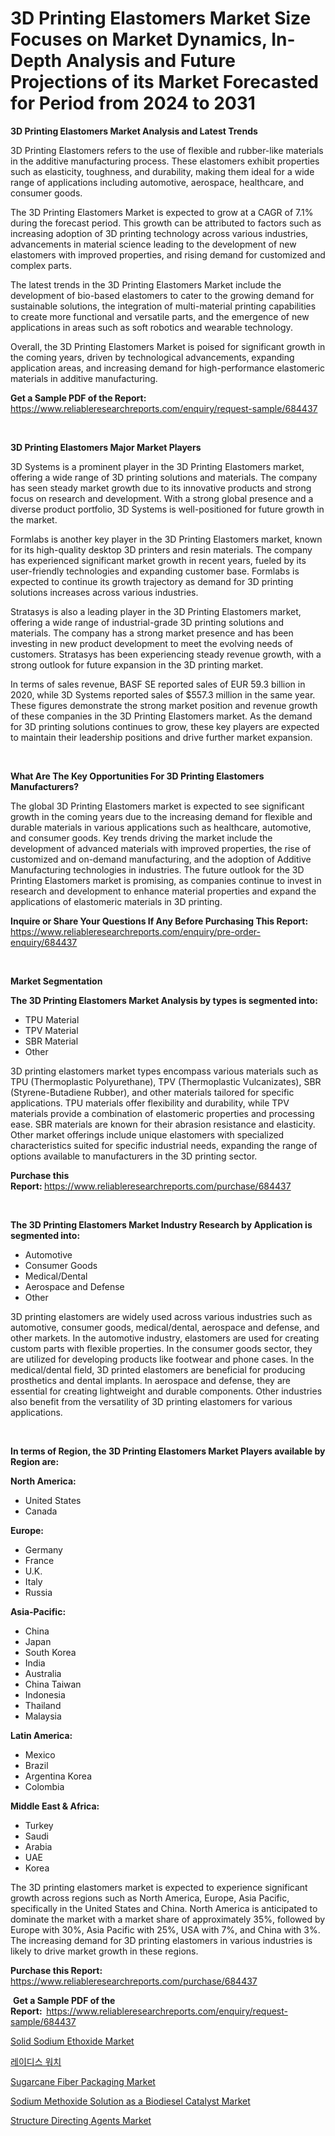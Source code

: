 <p><h1>3D Printing Elastomers Market Size Focuses on Market Dynamics, In-Depth Analysis and Future Projections of its Market Forecasted for Period from 2024 to 2031</h1></p><p><strong>3D Printing Elastomers Market Analysis and Latest Trends</strong></p>
<p><p>3D Printing Elastomers refers to the use of flexible and rubber-like materials in the additive manufacturing process. These elastomers exhibit properties such as elasticity, toughness, and durability, making them ideal for a wide range of applications including automotive, aerospace, healthcare, and consumer goods.</p><p>The 3D Printing Elastomers Market is expected to grow at a CAGR of 7.1% during the forecast period. This growth can be attributed to factors such as increasing adoption of 3D printing technology across various industries, advancements in material science leading to the development of new elastomers with improved properties, and rising demand for customized and complex parts.</p><p>The latest trends in the 3D Printing Elastomers Market include the development of bio-based elastomers to cater to the growing demand for sustainable solutions, the integration of multi-material printing capabilities to create more functional and versatile parts, and the emergence of new applications in areas such as soft robotics and wearable technology.</p><p>Overall, the 3D Printing Elastomers Market is poised for significant growth in the coming years, driven by technological advancements, expanding application areas, and increasing demand for high-performance elastomeric materials in additive manufacturing.</p></p>
<p><strong>Get a Sample PDF of the Report:&nbsp;</strong> <a href="https://www.reliableresearchreports.com/enquiry/request-sample/684437">https://www.reliableresearchreports.com/enquiry/request-sample/684437</a></p>
<p>&nbsp;</p>
<p><strong>3D Printing Elastomers Major Market Players</strong></p>
<p><p>3D Systems is a prominent player in the 3D Printing Elastomers market, offering a wide range of 3D printing solutions and materials. The company has seen steady market growth due to its innovative products and strong focus on research and development. With a strong global presence and a diverse product portfolio, 3D Systems is well-positioned for future growth in the market.</p><p>Formlabs is another key player in the 3D Printing Elastomers market, known for its high-quality desktop 3D printers and resin materials. The company has experienced significant market growth in recent years, fueled by its user-friendly technologies and expanding customer base. Formlabs is expected to continue its growth trajectory as demand for 3D printing solutions increases across various industries.</p><p>Stratasys is also a leading player in the 3D Printing Elastomers market, offering a wide range of industrial-grade 3D printing solutions and materials. The company has a strong market presence and has been investing in new product development to meet the evolving needs of customers. Stratasys has been experiencing steady revenue growth, with a strong outlook for future expansion in the 3D printing market.</p><p>In terms of sales revenue, BASF SE reported sales of EUR 59.3 billion in 2020, while 3D Systems reported sales of $557.3 million in the same year. These figures demonstrate the strong market position and revenue growth of these companies in the 3D Printing Elastomers market. As the demand for 3D printing solutions continues to grow, these key players are expected to maintain their leadership positions and drive further market expansion.</p></p>
<p>&nbsp;</p>
<p><strong>What Are The Key Opportunities For 3D Printing Elastomers Manufacturers?</strong></p>
<p><p>The global 3D Printing Elastomers market is expected to see significant growth in the coming years due to the increasing demand for flexible and durable materials in various applications such as healthcare, automotive, and consumer goods. Key trends driving the market include the development of advanced materials with improved properties, the rise of customized and on-demand manufacturing, and the adoption of Additive Manufacturing technologies in industries. The future outlook for the 3D Printing Elastomers market is promising, as companies continue to invest in research and development to enhance material properties and expand the applications of elastomeric materials in 3D printing.</p></p>
<p><strong>Inquire or Share Your Questions If Any Before Purchasing This Report:</strong> <a href="https://www.reliableresearchreports.com/enquiry/pre-order-enquiry/684437">https://www.reliableresearchreports.com/enquiry/pre-order-enquiry/684437</a></p>
<p>&nbsp;</p>
<p><strong>Market Segmentation</strong></p>
<p><strong>The 3D Printing Elastomers Market Analysis by types is segmented into:</strong></p>
<p><ul><li>TPU Material</li><li>TPV Material</li><li>SBR Material</li><li>Other</li></ul></p>
<p><p>3D printing elastomers market types encompass various materials such as TPU (Thermoplastic Polyurethane), TPV (Thermoplastic Vulcanizates), SBR (Styrene-Butadiene Rubber), and other materials tailored for specific applications. TPU materials offer flexibility and durability, while TPV materials provide a combination of elastomeric properties and processing ease. SBR materials are known for their abrasion resistance and elasticity. Other market offerings include unique elastomers with specialized characteristics suited for specific industrial needs, expanding the range of options available to manufacturers in the 3D printing sector.</p></p>
<p><strong>Purchase this Report:&nbsp;</strong><a href="https://www.reliableresearchreports.com/purchase/684437">https://www.reliableresearchreports.com/purchase/684437</a></p>
<p>&nbsp;</p>
<p><strong>The 3D Printing Elastomers Market Industry Research by Application is segmented into:</strong></p>
<p><ul><li>Automotive</li><li>Consumer Goods</li><li>Medical/Dental</li><li>Aerospace and Defense</li><li>Other</li></ul></p>
<p><p>3D printing elastomers are widely used across various industries such as automotive, consumer goods, medical/dental, aerospace and defense, and other markets. In the automotive industry, elastomers are used for creating custom parts with flexible properties. In the consumer goods sector, they are utilized for developing products like footwear and phone cases. In the medical/dental field, 3D printed elastomers are beneficial for producing prosthetics and dental implants. In aerospace and defense, they are essential for creating lightweight and durable components. Other industries also benefit from the versatility of 3D printing elastomers for various applications.</p></p>
<p>&nbsp;</p>
<p><strong>In terms of Region, the 3D Printing Elastomers Market Players available by Region are:</strong></p>
<p>
    <p> <strong> North America: </strong>
        <ul>
            <li>United States</li>
            <li>Canada</li>
        </ul>
        </p> 
    <p> <strong> Europe: </strong>
        <ul>
            <li>Germany</li>
            <li>France</li>
            <li>U.K.</li>
            <li>Italy</li>
            <li>Russia</li>
        </ul>
        </p> 
    <p> <strong> Asia-Pacific: </strong>
        <ul>
            <li>China</li>
            <li>Japan</li>
            <li>South Korea</li>
            <li>India</li>
            <li>Australia</li>
            <li>China Taiwan</li>
            <li>Indonesia</li>
            <li>Thailand</li>
            <li>Malaysia</li>
        </ul>
        </p> 
    <p> <strong> Latin America: </strong>
        <ul>
            <li>Mexico</li>
            <li>Brazil</li>
            <li>Argentina Korea</li>
            <li>Colombia</li>
        </ul>
        </p> 
    <p> <strong> Middle East & Africa: </strong>
        <ul>
            <li>Turkey</li>
            <li>Saudi</li>
            <li>Arabia</li>
            <li>UAE</li>
            <li>Korea</li>
        </ul>
    </p>
    </p>
<p><p>The 3D printing elastomers market is expected to experience significant growth across regions such as North America, Europe, Asia Pacific, specifically in the United States and China. North America is anticipated to dominate the market with a market share of approximately 35%, followed by Europe with 30%, Asia Pacific with 25%, USA with 7%, and China with 3%. The increasing demand for 3D printing elastomers in various industries is likely to drive market growth in these regions.</p></p>
<p><strong>Purchase this Report: </strong><a href="https://www.reliableresearchreports.com/purchase/684437">https://www.reliableresearchreports.com/purchase/684437</a></p>
<p>&nbsp;<strong>Get a Sample PDF of the Report:&nbsp;&nbsp;</strong><a href="https://www.reliableresearchreports.com/enquiry/request-sample/684437">https://www.reliableresearchreports.com/enquiry/request-sample/684437</a></p>
<p><strong></strong></p>
<p><p><a href="https://issuu.com/reportprime-2/docs/solid-sodium-ethoxide-market-size-2030.pptx">Solid Sodium Ethoxide Market</a></p><p><a href="https://medium.com/@moulafa/%EC%97%AC%EC%84%B1-%EC%8B%9C%EA%B3%84-%EC%8B%9C%EC%9E%A5-%EA%B2%BD%EC%9F%81-%EB%B6%84%EC%84%9D-%EC%8B%9C%EC%9E%A5-%EB%8F%99%ED%96%A5-%EB%B0%8F-2031%EB%85%84%EA%B9%8C%EC%A7%80%EC%9D%98-%EC%98%88%EC%B8%A1-a23c88e3a221">레이디스 워치</a></p><p><a href="https://github.com/jodemen/Market-Research-Report-List-1/blob/main/sugarcane-fiber-packaging-market.md">Sugarcane Fiber Packaging Market</a></p><p><a href="https://issuu.com/reportprime-2/docs/sodium-methoxide-solution-as-a-biodiesel-catalyst-">Sodium Methoxide Solution as a Biodiesel Catalyst Market</a></p><p><a href="https://github.com/jj19131/Market-Research-Report-List-1/blob/main/structure-directing-agents-market.md">Structure Directing Agents Market</a></p></p>